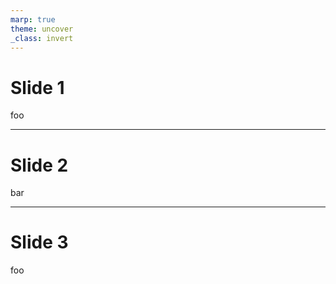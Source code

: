 ```yaml
---
marp: true
theme: uncover
_class: invert
---
```


# Slide 1

foo

---

# Slide 2

bar

---

# Slide 3

foo
